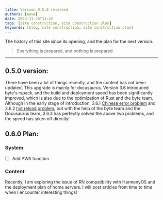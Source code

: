 ```yaml
---
title: Version 0.5.0 released
authors: [eave]
date: 2024-11-26T11:26
tags: [site construction, site construction plan]
keywords: [blog, site construction, site construction plan]
---
```


The history of this site since its opening, and the plan for the next version.

> Everything is prepared, and nothing is prepared

---

<!-- truncate -->

## 0.5.0 version:

There have been a lot of things recently, and the content has not been updated. This upgrade is mainly for docusaurus. Version 3.6 introduced byte's rspack, and the build and deployment speed has been significantly improved, which is also due to the optimization of Rust and the byte team. Although in the early stage of introduction, 3.6.1 [Chinese error problem](https://github.com/facebook/docusaurus/issues/10646) and 3.6.2 [hot reload problem](https://github.com/facebook/docusaurus/issues/10646#issuecomment-2487310052), but with the help of the byte team and the Docusaurus team, 3.6.3 has perfectly solved the above two problems, and the speed has taken off directly!

## 0.6.0 Plan:

### System

- [ ] Add PWA function

### Content

Recently, I am exploring the issue of RN compatibility with HarmonyOS and the deployment plan of home servers. I will post articles from time to time when I encounter interesting things!